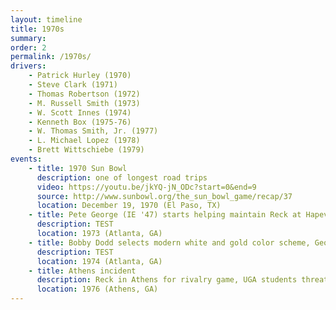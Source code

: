 ```yaml
---
layout: timeline
title: 1970s
summary:
order: 2
permalink: /1970s/
drivers:
    - Patrick Hurley (1970)
    - Steve Clark (1971)
    - Thomas Robertson (1972)
    - M. Russell Smith (1973)
    - W. Scott Innes (1974)
    - Kenneth Box (1975-76)
    - W. Thomas Smith, Jr. (1977)
    - L. Michael Lopez (1978)
    - Brett Wittschiebe (1979)
events:
    - title: 1970 Sun Bowl
      description: one of longest road trips
      video: https://youtu.be/jkYQ-jN_ODc?start=0&end=9
      source: http://www.sunbowl.org/the_sun_bowl_game/recap/37
      location: December 19, 1970 (El Paso, TX)
    - title: Pete George (IE '47) starts helping maintain Reck at Hapeville Ford plant
      description: TEST
      location: 1973 (Atlanta, GA)
    - title: Bobby Dodd selects modern white and gold color scheme, George helps with repaint and overhaul
      description: TEST
      location: 1974 (Atlanta, GA)
    - title: Athens incident
      description: Reck in Athens for rivalry game, UGA students threaten to vandalize
      location: 1976 (Athens, GA)
---
```

